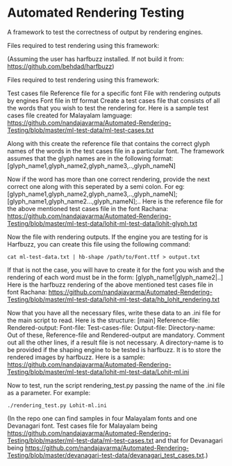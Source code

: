 Automated Rendering Testing
===========================

A framework to test the correctness of output by rendering engines.

Files required to test rendering using this framework:

(Assuming the user has harfbuzz installed. If not build it from: https://github.com/behdad/harfbuzz)

Files required to test rendering using this framework:

Test cases file Reference file for a specific font File with rendering outputs by engines Font file in ttf format Create a test cases file that consists of all the words that you wish to test the rendering for. Here is a sample test cases file created for Malayalam lamguage: https://github.com/nandajavarma/Automated-Rendering-Testing/blob/master/ml-test-data/ml-test-cases.txt

Along with this create the reference file that contains the correct glyph names of the words in the test cases file in a particular font. The framework assumes that the glyph names are in the following format: [glyph_name1,glyph_name2,glyph_name3,..,glyph_nameN]

Now if the word has more than one correct rendering, provide the next correct one along with this seperated by a semi colon. For eg: [glyph_name1,glyph_name2,glyph_name3,..,glyph_nameN];[glyph_name1,glyph_name2...,glyph_nameN];.. Here is the reference file for the above mentioned test cases file in the font Rachana: https://github.com/nandajavarma/Automated-Rendering-Testing/blob/master/ml-test-data/lohit-ml-test-data/lohit-glyph.txt

Now the file with rendering outputs. If the engine you are testing for is Harfbuzz, you can create this file using the following command:

	cat ml-test-data.txt | hb-shape /path/to/Font.ttf > output.txt

If that is not the case, you will have to create it for the font you wish and the rendering of each word must be in the form: [glyph_name1|glyph_name2|..] Here is the harfbuzz rendering of the above mentioned test cases file in font Rachana: https://github.com/nandajavarma/Automated-Rendering-Testing/blob/master/ml-test-data/lohit-ml-test-data/hb_lohit_rendering.txt

Now that you have all the necessary files, write these data to an .ini file for the main script to read. Here is the structure:
	[main]
    Reference-file: 
    Rendered-output: 
    Font-file: 
    Test-cases-file: 
    Output-file: 
    Directory-name: 
Out of these, Reference-file and Rendered-output are mandatory. Comment out all the other lines, if a result file is not necessary. A directory-name is to be provided if the shaping engine to be tested is harfbuzz. It is to store the rendered images by harfbuzz. Here is a sample: https://github.com/nandajavarma/Automated-Rendering-Testing/blob/master/ml-test-data/lohit-ml-test-data/Lohit-ml.ini 

Now to test, run the script rendering_test.py passing the name of the .ini file as a parameter.
For example:

	./rendering_test.py Lohit-ml.ini

(In the repo one can find samples in four Malayalam fonts and one Devanagari font. Test cases file for Malayalam being https://github.com/nandajavarma/Automated-Rendering-Testing/blob/master/ml-test-data/ml-test-cases.txt and that for Devanagari being https://github.com/nandajavarma/Automated-Rendering-Testing/blob/master/devanagari-test-data/devanagari_test_cases.txt.)
